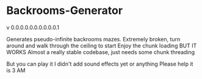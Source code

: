# Backrooms-Generator
v 0.0.0.0.0.0.0.0.0.0.1

Generates pseudo-infinite backrooms mazes.
Extremely broken, turn around and walk through the ceiling to start
Enjoy the chunk loading
BUT IT WORKS
Almost a really stable codebase, just needs some chunk threading

But you can play it
I didn't add sound effects yet or anything
Please help it is 3 AM
